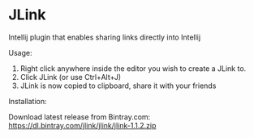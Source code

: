 # JLink
Intellij plugin that enables sharing links directly into Intellij

Usage:

1. Right click anywhere inside the editor you wish to create a JLink to.
2. Click JLink (or use Ctrl+Alt+J)
3. JLink is now copied to clipboard, share it with your friends

Installation:

Download latest release from Bintray.com:
https://dl.bintray.com/jlink/jlink/jlink-1.1.2.zip
